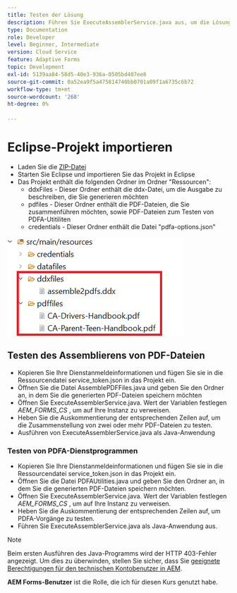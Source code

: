 ```yaml
---
title: Testen der Lösung
description: Führen Sie ExecuteAssemblerService.java aus, um die Lösung zu testen
type: Documentation
role: Developer
level: Beginner, Intermediate
version: Cloud Service
feature: Adaptive Forms
topic: Development
exl-id: 5139aa84-58d5-40e3-936a-0505bd407ee8
source-git-commit: 0a52ea9f5a475814740bb0701a09f1a6735c6b72
workflow-type: tm+mt
source-wordcount: '268'
ht-degree: 0%

---
```


# Eclipse-Projekt importieren

* Laden Sie die [ZIP-Datei](./assets/pdf-manipulation.zip)
* Starten Sie Eclipse und importieren Sie das Projekt in Eclipse
* Das Projekt enthält die folgenden Ordner im Ordner &quot;Ressourcen&quot;:
   * ddxFiles - Dieser Ordner enthält die ddx-Datei, um die Ausgabe zu beschreiben, die Sie generieren möchten
   * pdfiles - Dieser Ordner enthält die PDF-Dateien, die Sie zusammenführen möchten, sowie PDF-Dateien zum Testen von PDFA-Utitiliten
   * credentials - Dieser Ordner enthält die Datei &quot;pdfa-options.json&quot;

![resources-file](./assets/resources.png)

## Testen des Assemblierens von PDF-Dateien

* Kopieren Sie Ihre Dienstanmeldeinformationen und fügen Sie sie in die Ressourcendatei service_token.json in das Projekt ein.
* Öffnen Sie die Datei AssemblePDFFiles.java und geben Sie den Ordner an, in dem Sie die generierten PDF-Dateien speichern möchten
* Öffnen Sie ExecuteAssemblerService.java. Wert der Variablen festlegen _AEM_FORMS_CS_ , um auf Ihre Instanz zu verweisen.
* Heben Sie die Auskommentierung der entsprechenden Zeilen auf, um die Zusammenstellung von zwei oder mehr PDF-Dateien zu testen.
* Ausführen von ExecuteAssemblerService.java als Java-Anwendung

### Testen von PDFA-Dienstprogrammen

* Kopieren Sie Ihre Dienstanmeldeinformationen und fügen Sie sie in die Ressourcendatei service_token.json in das Projekt ein.
* Öffnen Sie die Datei PDFAUtilities.java und geben Sie den Ordner an, in dem Sie die generierten PDF-Dateien speichern möchten.
* Öffnen Sie ExecuteAssemblerService.java. Wert der Variablen festlegen _AEM_FORMS_CS_ , um auf Ihre Instanz zu verweisen.
* Heben Sie die Auskommentierung der entsprechenden Zeilen auf, um PDFA-Vorgänge zu testen.
* Führen Sie ExecuteAssemblerService.java als Java-Anwendung aus.



>[!NOTE]
> Beim ersten Ausführen des Java-Programms wird der HTTP 403-Fehler angezeigt. Um dies zu überwinden, stellen Sie sicher, dass Sie [geeignete Berechtigungen für den technischen Kontobenutzer in AEM](https://experienceleague.adobe.com/docs/experience-manager-learn/getting-started-with-aem-headless/authentication/service-credentials.html?lang=en#configure-access-in-aem).

**AEM Forms-Benutzer** ist die Rolle, die ich für diesen Kurs genutzt habe.
